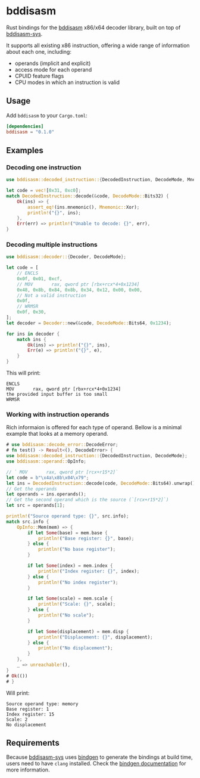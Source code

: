 # bddisasm

Rust bindings for the [bddisasm](https://github.com/bitdefender/bddisasm) x86/x64 decoder library, built on top
of [bddisasm-sys](https://crates.io/crates/bddisasm-sys).

It supports all existing x86 instruction, offering a wide range of information about each one, including:

- operands (implicit and explicit)
- access mode for each operand
- CPUID feature flags
- CPU modes in which an instruction is valid

## Usage

Add `bddisasm` to your `Cargo.toml`:

```toml
[dependencies]
bddisasm = "0.1.0"
```

## Examples

### Decoding one instruction

```rust
use bddisasm::decoded_instruction::{DecodedInstruction, DecodeMode, Mnemonic};

let code = vec![0x31, 0xc0];
match DecodedInstruction::decode(&code, DecodeMode::Bits32) {
    Ok(ins) => {
        assert_eq!(ins.mnemonic(), Mnemonic::Xor);
        println!("{}", ins);
    },
    Err(err) => println!("Unable to decode: {}", err),
}
```

### Decoding multiple instructions

```rust
use bddisasm::decoder::{Decoder, DecodeMode};

let code = [
    // ENCLS
    0x0f, 0x01, 0xcf,
    // MOV       rax, qword ptr [rbx+rcx*4+0x1234]
    0x48, 0x8b, 0x84, 0x8b, 0x34, 0x12, 0x00, 0x00,
    // Not a valid instruction
    0x0f,
    // WRMSR
    0x0f, 0x30,
];
let decoder = Decoder::new(&code, DecodeMode::Bits64, 0x1234);

for ins in decoder {
    match ins {
        Ok(ins) => println!("{}", ins),
        Err(e) => println!("{}", e),
    }
}
```

This will print:

```text
ENCLS
MOV       rax, qword ptr [rbx+rcx*4+0x1234]
the provided input buffer is too small
WRMSR
```

### Working with instruction operands

Rich informaion is offered for each type of operand. Bellow is a minimal example that looks at a memory operand.

```rust
# use bddisasm::decode_error::DecodeError;
# fn test() -> Result<(), DecodeError> {
use bddisasm::decoded_instruction::{DecodedInstruction, DecodeMode};
use bddisasm::operand::OpInfo;

// ` MOV       rax, qword ptr [rcx+r15*2]`
let code = b"\x4a\x8b\x04\x79";
let ins = DecodedInstruction::decode(code, DecodeMode::Bits64).unwrap();
// Get the operands
let operands = ins.operands();
// Get the second operand which is the source (`[rcx+r15*2]`)
let src = operands[1];

println!("Source operand type: {}", src.info);
match src.info {
    OpInfo::Mem(mem) => {
        if let Some(base) = mem.base {
            println!("Base register: {}", base);
        } else {
            println!("No base register");
        }

        if let Some(index) = mem.index {
            println!("Index register: {}", index);
        } else {
            println!("No index register");
        }

        if let Some(scale) = mem.scale {
            println!("Scale: {}", scale);
        } else {
            println!("No scale");
        }

        if let Some(displacement) = mem.disp {
            println!("Displacement: {}", displacement);
        } else {
            println!("No displacement");
        }
    },
    _ => unreachable!(),
}
# Ok(())
# }
```

Will print:

```text
Source operand type: memory
Base register: 1
Index register: 15
Scale: 2
No displacement
```

## Requirements

Because [bddisasm-sys](https://crates.io/crates/bddisasm-sys) uses [bindgen](https://crates.io/crates/bindgen) to generate the bindings at build time, users need to have `clang` installed. Check the [bindgen documentation](https://rust-lang.github.io/rust-bindgen/requirements.html) for more information.
